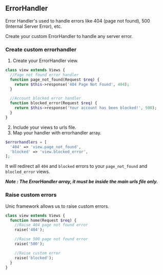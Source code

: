 ## ErrorHandler

  Error Handler's used to handle errors like 404 (page not found), 500 (Internal Server Error), etc.

  Create your custom ErrorHandler to handle any server error.

### Create custom errorhandler

  1. Create your ErrorHandler view.

```php
class view extends Views {
  //Page not found error handler
  function page_not_found(Request $req) {
    return $this->response('404 Page Not Found', 404);
  }

  //Account blocked error handler
  function blocked_error(Request $req) {
    return $this->response('Your account has been blocked!', 500);
  }
}
```

  2. Include your views to urls file.
  3. Map your handler with errorhandler array.

```php
$errorhandlers = [
  '404' => 'view.page_not_found',
  'blocked' => 'view.blocked_error',
];
```

  It will redirect all `404` and `blocked` errors to your `page_not_found` and `blocled_error` views.

  ***Note : The ErrorHandler array, it must be inside the main urls file only.***

### Raise custom errors

  Unic framework allows us to raise custom errors.

```php
class view extends Views {
  function home(Request $req) {
    //Raise 404 page not found error
    raise('404');

    //Raise 500 page not found error
    raise('500');

    //Raise custom error
    raise('blocked');
  }
}
```
